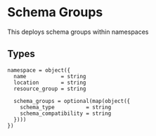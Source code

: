 # Schema Groups

This deploys schema groups within namespaces

## Types

```hcl
namespace = object({
  name           = string
  location       = string
  resource_group = string

  schema_groups = optional(map(object({
    schema_type          = string
    schema_compatibility = string
  })))
})
```

